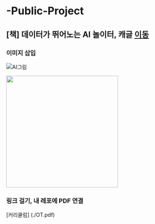 # -Public-Project

## [책] 데이터가 뛰어노는 AI 놀이터, 캐글 [이동](http://www.naver.com)


### 이미지 삽입
![AI그림](https://blogfiles.pstatic.net/MjAyMzExMThfMTgx/MDAxNzAwMjk2ODI3MjY2.3qREHw8jHWwEjVGKKS7QtkOJKZyYC-BOKBITQKakmeYg.vT-fFp4qOkdVt5eRlmgIQ8vtpkOasPguoZl_DexvmyQg.JPEG.ohhappydiana/20231110-4.jpeg)

<img src = "https://blogfiles.pstatic.net/MjAyMzExMThfMTgx/MDAxNzAwMjk2ODI3MjY2.3qREHw8jHWwEjVGKKS7QtkOJKZyYC-BOKBITQKakmeYg.vT-fFp4qOkdVt5eRlmgIQ8vtpkOasPguoZl_DexvmyQg.JPEG.ohhappydiana/20231110-4.jpeg" width="300" height="300">


### 링크 걸기, 내 레포에 PDF 연결
[커리큘럼]
(./OT.pdf)
